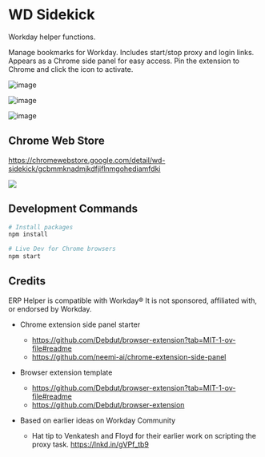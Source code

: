 # WD Sidekick

Workday helper functions.

Manage bookmarks for Workday. Includes start/stop proxy and login links. Appears as a Chrome side panel for easy access.  Pin the extension to Chrome and click the icon to activate.

![image](https://github.com/swhitley/wd-sidekick/assets/413552/98cdd9d4-9080-484b-976d-8f0056745691)

![image](https://github.com/swhitley/wd-sidekick/assets/413552/76acf55a-dd92-4d13-94e2-06960258097d)

![image](https://github.com/swhitley/wd-sidekick/assets/413552/48ddf0e4-6d8a-4850-9e39-67274470e42e)





## Chrome Web Store 

https://chromewebstore.google.com/detail/wd-sidekick/gcbmmknadmjkdfjiflnmgohediamfdki



![](blank.gif)

## Development Commands

```sh
# Install packages
npm install

# Live Dev for Chrome browsers
npm start
```


## Credits

ERP Helper is compatible with Workday®
It is not sponsored, affiliated with, or endorsed by Workday.

- Chrome extension side panel starter
  - https://github.com/Debdut/browser-extension?tab=MIT-1-ov-file#readme
  - https://github.com/neemi-ai/chrome-extension-side-panel

- Browser extension template
  - https://github.com/Debdut/browser-extension?tab=MIT-1-ov-file#readme
  - https://github.com/Debdut/browser-extension

- Based on earlier ideas on Workday Community
  - Hat tip to Venkatesh and Floyd for their earlier work on scripting the proxy task. https://lnkd.in/gVPf_tb9

